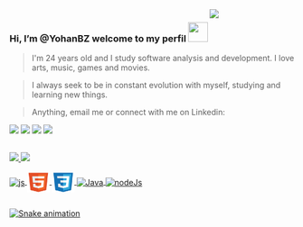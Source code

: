  <img align="right" heigth="200" width="150" src="https://c.tenor.com/PUdfnHnBGK4AAAAd/art-room.gif">
 
 ### Hi, I’m @YohanBZ welcome to my perfil <img height="35" width="35" src="https://cdn-icons-png.flaticon.com/512/2026/2026506.png">  
 >I'm 24 years old and I study software analysis and development. I love arts, music, games and movies.
 
 >I always seek to be in constant evolution with myself, studying and learning new things.
 
 >Anything, email me or connect with me on Linkedin:
  <div> 
  <a href="https://www.instagram.com/ybz_97/" target="_blank"><img src="https://img.shields.io/badge/-Instagram-%23E4405F?style=for-the-badge&logo=instagram&logoColor=white" target="_blank"></a>
 <a href="https://discord.gg/YohanB_97#4222" target="_blank"><img src="https://img.shields.io/badge/Discord-7289DA?style=for-the-badge&logo=discord&logoColor=white" target="_blank"></a> 
  <a href = "mailto:yoohbaz@gmail.com"><img src="https://img.shields.io/badge/Gmail-D14836?style=for-the-badge&logo=gmail&logoColor=white" target="_blank"></a>
  <a href="https://www.linkedin.com/in/yohan-barboza-8b1609150/" target="_blank"><img src="https://img.shields.io/badge/-LinkedIn-%230077B5?style=for-the-badge&logo=linkedin&logoColor=white" target="_blank"></a> 
 </div>
 
 ##

<div>
  <a href="https://github.com/YohanBZ">
  <img height="180em"src="https://github-readme-stats.vercel.app/api?username=YohanBZ&show_icons=true&theme=radical&include_all_commits=true&count_private=true"/>
  <img  height="180em" src="https://github-readme-stats.vercel.app/api/top-langs/?username=YohanBZ&layout=compact&langs_count=7&theme=radical"/>
</div>
  
<div style="display: inline_block"><br>
  <img align="center" alt="js" height="35" width="40" src="https://cdn.jsdelivr.net/gh/devicons/devicon/icons/javascript/javascript-original.svg">
  <img align="center" alt="HTML" height="35" width="40" src="https://raw.githubusercontent.com/devicons/devicon/master/icons/html5/html5-original.svg">
  <img align="center" alt="CSS" height="35" width="40" src="https://raw.githubusercontent.com/devicons/devicon/master/icons/css3/css3-original.svg">
  <img align="center" alt="Java" height="40" width="60" src="https://cdn.jsdelivr.net/gh/devicons/devicon/icons/java/java-original-wordmark.svg">
  <img align="center" alt="nodeJs" height="90" width="100" src="https://cdn.jsdelivr.net/gh/devicons/devicon/icons/nodejs/nodejs-original-wordmark.svg">
</div>
 
  ##
 
  ![Snake animation](https://github.com/YohanBZ/YohanBZ/blob/output/github-contribution-grid-snake.svg)
    
   
   
    
<!---
YohanBZ/YohanBZ is a ✨ special ✨ repository because its `README.md` (this file) appears on your GitHub profile.
You can click the Preview link to take a look at your changes.
--->
